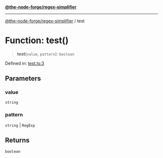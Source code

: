 [**@the-node-forge/regex-simplifier**](../README.md)

***

[@the-node-forge/regex-simplifier](../globals.md) / test

# Function: test()

> **test**(`value`, `pattern`): `boolean`

Defined in: [test.ts:3](https://github.com/The-Node-Forge/regex-simplifier/blob/4734ea9bff1d3cad56c17914b5fe8655927045e7/src/test.ts#L3)

## Parameters

### value

`string`

### pattern

`string` | `RegExp`

## Returns

`boolean`

